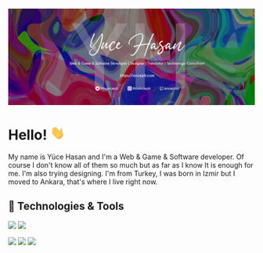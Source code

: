 ![Banner Image](https://raw.githubusercontent.com/Anceph/Anceph/main/header.png)

# Hello! <img src="https://raw.githubusercontent.com/Anceph/Anceph/main/wave.gif" width="30px">
My name is Yüce Hasan and I'm a Web & Game & Software developer. Of course I don't know all of them so much but as far as I know It is enough for me. I'm also trying designing. I'm from Turkey, I was born in Izmir but I moved to Ankara, that's where I live right now.

## 🔧 Technologies & Tools

![](https://img.shields.io/badge/OS-Windows-informational?style=flat&logo=windows&logoColor=white&color=2bbc8a)
![](https://img.shields.io/badge/Editor-Visual_Studio_Code-informational?style=flat&logo=visual-studio-code&logoColor=white&color=2bbc8a)

![](https://img.shields.io/badge/Code-JavaScript-informational?style=flat&logo=javascript&logoColor=white&color=2bbc8a)
![](https://img.shields.io/badge/Code-Java-informational?style=flat&logo=java&logoColor=white&color=2bbc8a)
![](https://img.shields.io/badge/Code-Python-informational?style=flat&logo=python&logoColor=white&color=2bbc8a)
